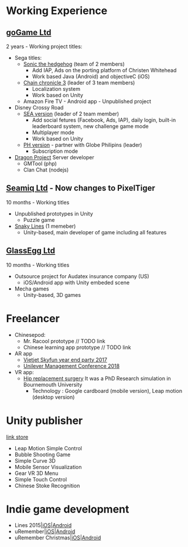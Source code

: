 # Working Experience 
## [goGame Ltd](https://gogame.net/)  
2 years - Working project titles:
* Sega titles:
    * [Sonic the hedgehog](https://play.google.com/store/apps/details?id=com.sega.sonic1px&hl=en) (team of 2 members) 
        - Add IAP, Ads on the porting platform of Christen Whitehead 
        - Work based Java (Android) and objectiveC (iOS)
    * [Chain chronicle 3](https://play.google.com/store/apps/details?id=com.sega.chainchronicle&hl=en) (leader of 3 team members)
        - Localization system 
        - Work based on Unity 
    * Amazon Fire TV - Android app - Unpublished project  
* Disney Crossy Road 
    * [SEA version](https://play.google.com/store/apps/details?id=net.gogame.disney.crossyroad&hl=en) (leader of 2 team member)
        - Add social fetures (Facebook, Ads, IAP), daily login, built-in leaderboard system, new challenge game mode 
        - Multiplayer mode 
        - Work based on Unity 
    * [PH version](http://disney.xurpasportal.com/disneycrossyroadph.apk) - partner with Globe Philipins (leader)
        - Subscription mode 
* [Dragon Project](https://play.google.com/store/apps/details?id=net.gogame.dragon&hl=en) Server developer 
    * GMTool (php)
    * Clan Chat (nodejs)

## [Seamiq Ltd](http://pixeltigergames.com/) - Now changes to PixelTiger 
10 months - Working titles 
* Unpublished prototypes in Unity
    - Puzzle game
* [Snaky Lines](https://itunes.apple.com/us/app/snaky-lines/id961898180) (1 memeber)
    - Unity-based, main developer of game including all features 

## [GlassEgg Ltd](https://www.glassegg.com/)  
10 months - Working titles 
* Outsource project for Audatex insurance company (US)
    - iOS/Android app with Unity embeded scene 
* Mecha games 
    - Unity-based, 3D games 
    
# Freelancer 
* Chinesepod: 
    * Mr. Racool prototype // TODO link 
    * Chinese learning app prototype // TODO link 
* AR app
    * [Vietjet Skyfun year end party 2017](https://play.google.com/store/apps/details?id=com.vietjetair.vietjetairskyfun&hl=en)
    * [Unilever Management Conference 2018](https://play.google.com/store/apps/details?id=vn.pplus.unilever.conference)
* VR app:
    * [Hip replacement surgery](https://youtu.be/LWw3-74YN-8) It was a PhD Research simulation in Bournemouth University
        - Technology : Google cardboard (mobile version), Leap motion (desktop version)

# Unity publisher 
[link store](https://goo.gl/nUE6MY)
* Leap Motion Simple Control
* Bubble Shooting Game
* Simple Curve 3D
* Mobile Sensor Visualization
* Gear VR 3D Menu
* Simple Touch Control
* Chinese Stoke Recognition

# Indie game development 
* Lines 2015|[iOS](https://goo.gl/7vy14u)|[Android](https://goo.gl/TRR2Ij)
* uRemember|[iOS](http://goo.gl/Bvw23B)|[Android](http://goo.gl/Eif7fN)
* uRemember Christmas|[iOS](http://goo.gl/OXqD5W)|[Android](http://goo.gl/xXdI6N)

